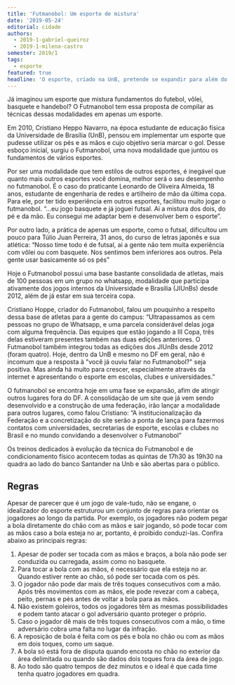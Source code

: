 ```yaml
---
title: 'Futmanobol: Um esporte de mistura'
date: '2019-05-24'
editorial: cidade
authors:
  - 2019-1-gabriel-queiroz
  - 2019-1-milena-castro
semester: 2019/1
tags:
  - esporte
featured: true
headline: 'O esporte, criado na UnB, pretende se expandir para além do DF'
---
```

Já imaginou um esporte que mistura fundamentos do futebol, vôlei, basquete e handebol? O Futmanobol tem essa proposta de compilar as técnicas dessas modalidades em apenas um esporte. 

Em 2010, Cristiano Heppo Navarro, na época estudante de educação física da Universidade de Brasília (UnB), pensou em implementar um esporte que pudesse utilizar os pés e as mãos e cujo objetivo seria marcar o gol. Desse esboço inicial, surgiu o Futmanobol, uma nova modalidade que juntou os fundamentos de vários esportes. 

Por ser uma modalidade que tem estilos de outros esportes, é inegável que quanto mais outros esportes você domina, melhor será o seu desempenho no futmanobol. É o caso do praticante Leonardo de Oliveira Almeida, 18 anos, estudante de engenharia de redes e artilheiro de mão da última copa. Para ele, por ter tido experiência em outros esportes, facilitou muito jogar o futmanobol. “...eu jogo basquete e  já joguei futsal. Ai a mistura dos dois, do pé e da mão. Eu consegui me adaptar bem e desenvolver bem o esporte”.

Por outro lado, a prática de apenas um esporte, como o futsal, dificultou um pouco para Túlio Juan Perreira, 31 anos, do curso de letras japonês e sua atlética: “Nosso time todo é de futsal, ai a gente não tem muita experiência com vôlei ou com basquete. Nos sentimos bem inferiores aos outros. Pela gente usar basicamente só os pés”

Hoje o Futmanobol possui uma base bastante consolidada de atletas, mais de 100 pessoas em um grupo no whatsapp, modalidade que participa ativamente dos jogos internos da Universidade e Brasília (JIUnBs) desde 2012, além de já estar em sua terceira copa. 

Cristiano Hoppe, criador do Futmanobol, falou um pouquinho a respeito dessa base de atletas para a gente do campus: “Ultrapassamos as cem pessoas no grupo de Whatsapp, e uma parcela considerável delas joga com alguma frequência. Das equipes que estão jogando a III Copa, três delas estiveram presentes também nas duas edições anteriores. O Futmanobol também integrou todas as edições dos JIUnBs desde 2012 (foram quatro). Hoje, dentro da UnB e mesmo no DF em geral, não é incomum que a resposta à "você já ouviu falar no Futmanobol?" seja positiva. Mas ainda há muito para crescer, especialmente através da internet e apresentando o esporte em escolas, clubes e universidades.”

O futmanobol se encontra hoje em uma fase se expansão, afim de atingir outros lugares fora do DF. A consolidação de um site que já vem sendo desenvolvido e a construção de uma federação, irão lançar a modalidade para outros lugares, como falou Cristiano: “A institucionalização da Federação e a concretização do site serão a ponta de lança para fazermos contatos com universidades, secretarias de esporte, escolas e clubes no Brasil e no mundo convidando a desenvolver o Futmanobol”

Os treinos dedicados à evolução da técnica do Futmanobol e de condicionamento físico acontecem todas as quintas de 17h30 às 19h30 na quadra ao lado do banco Santander na Unb e são abertas para o público.

## Regras

Apesar de parecer que é um jogo de vale-tudo, não se engane, o idealizador do esporte estruturou um conjunto de regras para orientar os jogadores ao longo da partida. Por exemplo, os jogadores não podem pegar a bola diretamente do chão com as mãos e sair jogando, só pode tocar com as mãos caso a bola esteja no ar, portanto, é proibido  conduzi-las. Confira abaixo as principais regras: 

1. Apesar de poder ser tocada com as mãos e braços, a bola não pode ser conduzida ou carregada, assim como no basquete.
2. Para tocar a bola com as mãos, é necessário que ela esteja no ar. Quando estiver rente ao chão, só pode ser tocada com os pés.
3. O jogador não pode dar mais de três toques consecutivos com a mão. Após três movimentos com as mãos, ele pode revezar com a cabeça, peito, pernas e pés antes de voltar a bola para as mãos.
4. Não existem goleiros, todos os jogadores têm as mesmas possibilidades e podem tanto atacar o gol adversário quanto proteger o próprio.
5. Caso o jogador dê mais de três toques consecutivos com a mão, o time adversário cobra uma falta no lugar da infração.
6. A reposição de bola é feita com os pés e bola no chão ou com as mãos em dois toques, como um saque.
7. A bola só está fora de disputa quando encosta no chão no exterior da área delimitada ou quando são dados dois toques fora da área de jogo.
8. Ao todo são quatro tempos de dez minutos e o ideal é que cada time tenha quatro jogadores em quadra.
